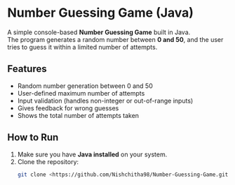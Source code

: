 # Number Guessing Game (Java)

A simple console-based **Number Guessing Game** built in Java.  
The program generates a random number between **0 and 50**, and the user tries to guess it within a limited number of attempts.

## Features

- Random number generation between 0 and 50
- User-defined maximum number of attempts
- Input validation (handles non-integer or out-of-range inputs)
- Gives feedback for wrong guesses
- Shows the total number of attempts taken

## How to Run

1. Make sure you have **Java installed** on your system.
2. Clone the repository:
   ```bash
   git clone <https://github.com/Nishchitha98/Number-Guessing-Game.git>
